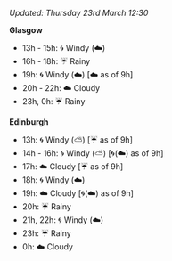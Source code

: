 *Updated: Thursday 23rd March 12:30*

**Glasgow**

* 13h - 15h: :cyclone: Windy (:cloud:)
* 16h - 18h: :umbrella: Rainy
* 19h: :cyclone: Windy (:cloud:) [:cloud: as of 9h]
* 20h - 22h: :cloud: Cloudy
* 23h, 0h: :umbrella: Rainy

**Edinburgh**

* 13h: :cyclone: Windy (:partly_sunny:) [:umbrella: as of 9h]
* 14h - 16h: :cyclone: Windy (:partly_sunny:) [:cyclone:(:cloud:) as of 9h]
* 17h: :cloud: Cloudy [:umbrella: as of 9h]
* 18h: :cyclone: Windy (:cloud:)
* 19h: :cloud: Cloudy [:cyclone:(:cloud:) as of 9h]
* 20h: :umbrella: Rainy
* 21h, 22h: :cyclone: Windy (:cloud:)
* 23h: :umbrella: Rainy
* 0h: :cloud: Cloudy
